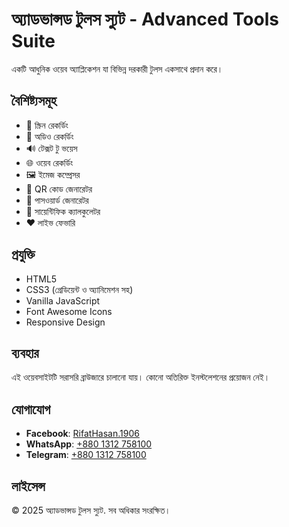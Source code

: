 # অ্যাডভান্সড টুলস স্যুট - Advanced Tools Suite

একটি আধুনিক ওয়েব অ্যাপ্লিকেশন যা বিভিন্ন দরকারী টুলস একসাথে প্রদান করে।

## বৈশিষ্ট্যসমূহ

- 🎥 স্ক্রিন রেকর্ডিং
- 🎤 অডিও রেকর্ডিং  
- 🔊 টেক্সট টু ভয়েস
- 🌐 ওয়েব রেকর্ডিং
- 🖼️ ইমেজ কম্প্রেসর
- 📱 QR কোড জেনারেটর
- 🔐 পাসওয়ার্ড জেনারেটর
- 🧮 সায়েন্টিফিক ক্যালকুলেটর
- ❤️ লাইভ ফেভারি

## প্রযুক্তি

- HTML5
- CSS3 (গ্রেডিয়েন্ট ও অ্যানিমেশন সহ)
- Vanilla JavaScript
- Font Awesome Icons
- Responsive Design

## ব্যবহার

এই ওয়েবসাইটটি সরাসরি ব্রাউজারে চালানো যায়। কোনো অতিরিক্ত ইনস্টলেশনের প্রয়োজন নেই।

## যোগাযোগ

- **Facebook**: [RifatHasan.1906](https://www.facebook.com/RifatHasan.1906)
- **WhatsApp**: [+880 1312 758100](https://wa.me/8801312758100)
- **Telegram**: [+880 1312 758100](https://t.me/+8801312758100)

## লাইসেন্স

© 2025 অ্যাডভান্সড টুলস স্যুট. সব অধিকার সংরক্ষিত।

